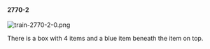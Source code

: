 #### 2770-2
![train-2770-2-0.png](https://github.com/lil-lab/nlvr/raw/master/nlvr/train/images/45/train-2770-2-0.png "train-2770-2-0.png")

There is a box with 4 items and a blue item beneath the item on top.